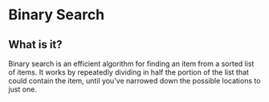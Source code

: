 <h1>Binary Search</h1>
<h2>What is it?</h2>
<p>Binary search is an efficient algorithm for finding an item from a sorted list of items. 
  It works by repeatedly dividing in half the portion of the list that could contain the item,
  until you've narrowed down the possible locations to just one.</p>
  

